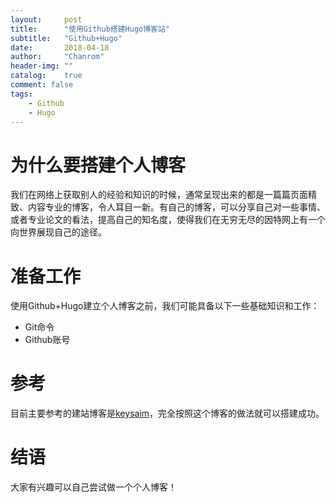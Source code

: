 ```yaml
---
layout:     post
title:      "使用Github搭建Hugo博客站"
subtitle:   "Github+Hugo"
date:       2018-04-18
author:     "Chanrom"
header-img: ""
catalog:    true
comment: false
tags:
    - Github
    - Hugo
---
```


# 为什么要搭建个人博客

我们在网络上获取别人的经验和知识的时候，通常呈现出来的都是一篇篇页面精致、内容专业的博客，令人耳目一新。有自己的博客，可以分享自己对一些事情、或者专业论文的看法，提高自己的知名度，使得我们在无穷无尽的因特网上有一个向世界展现自己的途径。

# 准备工作

使用Github+Hugo建立个人博客之前，我们可能具备以下一些基础知识和工作：

* Git命令
* Github账号

# 参考

目前主要参考的建站博客是[keysaim](https://keysaim.github.io/post/blog/deploy-hugo-blog-in-github.io/)，完全按照这个博客的做法就可以搭建成功。

# 结语

大家有兴趣可以自己尝试做一个个人博客！

